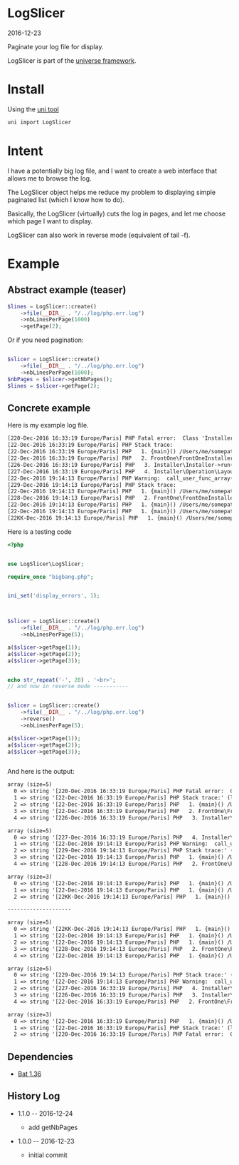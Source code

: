 LogSlicer
=============
2016-12-23


Paginate your log file for display.


LogSlicer is part of the [universe framework](https://github.com/karayabin/universe-snapshot).


Install
=============


Using the [uni tool](https://github.com/lingtalfi/universe-naive-importer)
```bash
uni import LogSlicer
```


Intent
============

I have a potentially big log file, and I want to create a web interface
that allows me to browse the log.

The LogSlicer object helps me reduce my problem to displaying simple 
paginated list (which I know how to do).

Basically, the LogSlicer (virtually) cuts the log in pages, and let me
choose which page I want to display.


LogSlicer can also work in reverse mode (equivalent of tail -f).







Example
=============

Abstract example (teaser)
--------------------

```php
$lines = LogSlicer::create()
    ->file(__DIR__ . "/../log/php.err.log")
    ->nbLinesPerPage(1000)
    ->getPage(2);
```

Or if you need pagination:

```php

$slicer = LogSlicer::create()
    ->file(__DIR__ . "/../log/php.err.log")
    ->nbLinesPerPage(1000);
$nbPages = $slicer->getNbPages();
$lines = $slicer->getPage(2);
```


Concrete example
--------------------

Here is my example log file.

```txt
[220-Dec-2016 16:33:19 Europe/Paris] PHP Fatal error:  Class 'Installer\Operation\LayoutBridge\ReflectionClass' not found in /Users/me/somepath/class/Installer/Operation/LayoutBridge/LayoutBridgeDisplayLeftMenuBlocksOperation.php on line 22
[22-Dec-2016 16:33:19 Europe/Paris] PHP Stack trace:
[22-Dec-2016 16:33:19 Europe/Paris] PHP   1. {main}() /Users/me/somepath/www/index.tmp.php:0
[22-Dec-2016 16:33:19 Europe/Paris] PHP   2. FrontOne\FrontOneInstaller::install() /Users/me/somepath/www/index.tmp.php:17
[226-Dec-2016 16:33:19 Europe/Paris] PHP   3. Installer\Installer->run() /Users/me/somepath/class-modules/FrontOne/FrontOneInstaller.php:50
[227-Dec-2016 16:33:19 Europe/Paris] PHP   4. Installer\Operation\LayoutBridge\LayoutBridgeDisplayLeftMenuBlocksOperation->execute() /Users/me/somepath/class/Installer/Installer.php:49
[22-Dec-2016 19:14:13 Europe/Paris] PHP Warning:  call_user_func_array() expects parameter 1 to be a valid callback, no array or string given in /Users/me/somepath/class/Installer/Operation/Util/ArrayTransformer.php on line 21
[229-Dec-2016 19:14:13 Europe/Paris] PHP Stack trace:
[22-Dec-2016 19:14:13 Europe/Paris] PHP   1. {main}() /Users/me/somepath/www/index.tmp.php:0
[228-Dec-2016 19:14:13 Europe/Paris] PHP   2. FrontOne\FrontOneInstaller::install() /Users/me/somepath/www/index.tmp.php:18
[22-Dec-2016 19:14:13 Europe/Paris] PHP   1. {main}() /Users/me/somepath/www/index.tmp.php:0
[22-Dec-2016 19:14:13 Europe/Paris] PHP   1. {main}() /Users/me/somepath/www/index.tmp.php:0
[22KK-Dec-2016 19:14:13 Europe/Paris] PHP   1. {main}() /Users/me/somepath/www/index.tmp.php:0
```


Here is a testing code

```php
<?php


use LogSlicer\LogSlicer;

require_once "bigbang.php";


ini_set('display_errors', 1);



$slicer = LogSlicer::create()
    ->file(__DIR__ . "/../log/php.err.log")
    ->nbLinesPerPage(5);

a($slicer->getPage(1));
a($slicer->getPage(2));
a($slicer->getPage(3));


echo str_repeat('-', 20) . '<br>';
// and now in reverse mode -----------


$slicer = LogSlicer::create()
    ->file(__DIR__ . "/../log/php.err.log")
    ->reverse()
    ->nbLinesPerPage(5);

a($slicer->getPage(1));
a($slicer->getPage(2));
a($slicer->getPage(3));



```


And here is the output:


```txt
array (size=5)
  0 => string '[220-Dec-2016 16:33:19 Europe/Paris] PHP Fatal error:  Class 'Installer\Operation\LayoutBridge\ReflectionClass' not found in /Users/me/somepath/class/Installer/Operation/LayoutBridge/LayoutBridgeDisplayLeftMenuBlocksOperation.php on line 22' (length=240)
  1 => string '[22-Dec-2016 16:33:19 Europe/Paris] PHP Stack trace:' (length=52)
  2 => string '[22-Dec-2016 16:33:19 Europe/Paris] PHP   1. {main}() /Users/me/somepath/www/index.tmp.php:0' (length=92)
  3 => string '[22-Dec-2016 16:33:19 Europe/Paris] PHP   2. FrontOne\FrontOneInstaller::install() /Users/me/somepath/www/index.tmp.php:17' (length=122)
  4 => string '[226-Dec-2016 16:33:19 Europe/Paris] PHP   3. Installer\Installer->run() /Users/me/somepath/class-modules/FrontOne/FrontOneInstaller.php:50' (length=139)

array (size=5)
  0 => string '[227-Dec-2016 16:33:19 Europe/Paris] PHP   4. Installer\Operation\LayoutBridge\LayoutBridgeDisplayLeftMenuBlocksOperation->execute() /Users/me/somepath/class/Installer/Installer.php:49' (length=184)
  1 => string '[22-Dec-2016 19:14:13 Europe/Paris] PHP Warning:  call_user_func_array() expects parameter 1 to be a valid callback, no array or string given in /Users/me/somepath/class/Installer/Operation/Util/ArrayTransformer.php on line 21' (length=226)
  2 => string '[229-Dec-2016 19:14:13 Europe/Paris] PHP Stack trace:' (length=53)
  3 => string '[22-Dec-2016 19:14:13 Europe/Paris] PHP   1. {main}() /Users/me/somepath/www/index.tmp.php:0' (length=92)
  4 => string '[228-Dec-2016 19:14:13 Europe/Paris] PHP   2. FrontOne\FrontOneInstaller::install() /Users/me/somepath/www/index.tmp.php:18' (length=123)

array (size=3)
  0 => string '[22-Dec-2016 19:14:13 Europe/Paris] PHP   1. {main}() /Users/me/somepath/www/index.tmp.php:0' (length=92)
  1 => string '[22-Dec-2016 19:14:13 Europe/Paris] PHP   1. {main}() /Users/me/somepath/www/index.tmp.php:0' (length=92)
  2 => string '[22KK-Dec-2016 19:14:13 Europe/Paris] PHP   1. {main}() /Users/me/somepath/www/index.tmp.php:0' (length=94)

--------------------

array (size=5)
  0 => string '[22KK-Dec-2016 19:14:13 Europe/Paris] PHP   1. {main}() /Users/me/somepath/www/index.tmp.php:0' (length=94)
  1 => string '[22-Dec-2016 19:14:13 Europe/Paris] PHP   1. {main}() /Users/me/somepath/www/index.tmp.php:0' (length=92)
  2 => string '[22-Dec-2016 19:14:13 Europe/Paris] PHP   1. {main}() /Users/me/somepath/www/index.tmp.php:0' (length=92)
  3 => string '[228-Dec-2016 19:14:13 Europe/Paris] PHP   2. FrontOne\FrontOneInstaller::install() /Users/me/somepath/www/index.tmp.php:18' (length=123)
  4 => string '[22-Dec-2016 19:14:13 Europe/Paris] PHP   1. {main}() /Users/me/somepath/www/index.tmp.php:0' (length=92)

array (size=5)
  0 => string '[229-Dec-2016 19:14:13 Europe/Paris] PHP Stack trace:' (length=53)
  1 => string '[22-Dec-2016 19:14:13 Europe/Paris] PHP Warning:  call_user_func_array() expects parameter 1 to be a valid callback, no array or string given in /Users/me/somepath/class/Installer/Operation/Util/ArrayTransformer.php on line 21' (length=226)
  2 => string '[227-Dec-2016 16:33:19 Europe/Paris] PHP   4. Installer\Operation\LayoutBridge\LayoutBridgeDisplayLeftMenuBlocksOperation->execute() /Users/me/somepath/class/Installer/Installer.php:49' (length=184)
  3 => string '[226-Dec-2016 16:33:19 Europe/Paris] PHP   3. Installer\Installer->run() /Users/me/somepath/class-modules/FrontOne/FrontOneInstaller.php:50' (length=139)
  4 => string '[22-Dec-2016 16:33:19 Europe/Paris] PHP   2. FrontOne\FrontOneInstaller::install() /Users/me/somepath/www/index.tmp.php:17' (length=122)

array (size=3)
  0 => string '[22-Dec-2016 16:33:19 Europe/Paris] PHP   1. {main}() /Users/me/somepath/www/index.tmp.php:0' (length=92)
  1 => string '[22-Dec-2016 16:33:19 Europe/Paris] PHP Stack trace:' (length=52)
  2 => string '[220-Dec-2016 16:33:19 Europe/Paris] PHP Fatal error:  Class 'Installer\Operation\LayoutBridge\ReflectionClass' not found in /Users/me/somepath/class/Installer/Operation/LayoutBridge/LayoutBridgeDisplayLeftMenuBlocksOperation.php on line 22' (length=240)

```




Dependencies
------------------

- [Bat 1.36](https://github.com/lingtalfi/Bat)



History Log
------------------
    
- 1.1.0 -- 2016-12-24

    - add getNbPages
    
- 1.0.0 -- 2016-12-23

    - initial commit